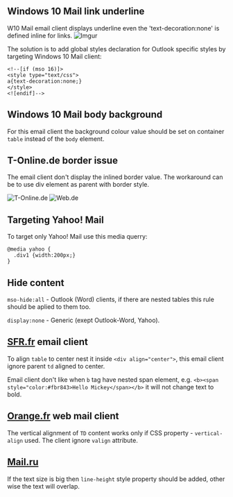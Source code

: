 ## Windows 10 Mail link underline

W10 Mail email client displays underline even the 'text-decoration:none' is defined inline for links.
![Imgur](https://i.imgur.com/uEO1vEN.png)

The solution is to add global styles declaration for Outlook specific styles by targeting Windows 10 Mail client:
````
<!--[if (mso 16)]>
<style type="text/css">
a{text-decoration:none;}
</style>
<![endif]-->
````

## Windows 10 Mail body background

For this email client the background colour value should be set on container `table` instead of the `body` element.

## T-Online.de border issue

The email client don't display the inlined border value. The workaround can be to use div element as parent with border style.

![T-Online.de](https://i.imgur.com/vBcIjgC.png)
![Web.de](https://i.imgur.com/tYYxO3i.png)


## Targeting Yahoo! Mail

To target only Yahoo! Mail use this media querry:

````
@media yahoo {
  .div1 {width:200px;}
}
````

## Hide content
`mso-hide:all` - Outlook (Word) clients, if there are nested tables this rule should be aplied to them too.

`display:none` - Generic (exept Outlook-Word, Yahoo).


## [SFR.fr](https://www.sfr.fr/cas/login?service=https%3A%2F%2Fwebmail.sfr.fr%2Fwebmail%2Fj_spring_cas_security_check#sfrintid=HH_Top) email client

To align `table` to center nest it inside `<div align="center">`, this email client ignore parent `td` aligned to center.

Email client don't like when `b` tag have nested span element, e.g. `<b><span style="color:#fbr843>Hello Mickey</span></b>` it will not change text to bold.

## [Orange.fr](https://id.orange.fr/auth_user/bin/auth_user.cgi?source_url=/auth_user/bin/auth_user.cgi&return_url=http://rms.orange.fr/mail/inbox%3f) web mail client

The vertical alignment of `TD` content works only if CSS property - `vertical-align` used. The client ignore `valign` attribute.

## [Mail.ru](https://e.mail.ru/login)

If the text size is big then `line-height` style property should be added, other wise the text will overlap.
